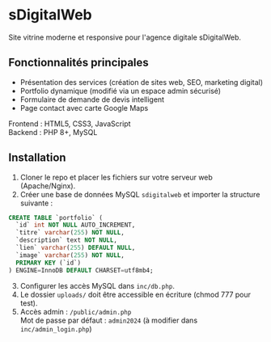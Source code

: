 # sDigitalWeb

Site vitrine moderne et responsive pour l'agence digitale sDigitalWeb.

## Fonctionnalités principales
- Présentation des services (création de sites web, SEO, marketing digital)
- Portfolio dynamique (modifié via un espace admin sécurisé)
- Formulaire de demande de devis intelligent
- Page contact avec carte Google Maps

Frontend : HTML5, CSS3, JavaScript  
Backend : PHP 8+, MySQL

## Installation
1. Cloner le repo et placer les fichiers sur votre serveur web (Apache/Nginx).
2. Créer une base de données MySQL `sdigitalweb` et importer la structure suivante :

```sql
CREATE TABLE `portfolio` (
  `id` int NOT NULL AUTO_INCREMENT,
  `titre` varchar(255) NOT NULL,
  `description` text NOT NULL,
  `lien` varchar(255) DEFAULT NULL,
  `image` varchar(255) NOT NULL,
  PRIMARY KEY (`id`)
) ENGINE=InnoDB DEFAULT CHARSET=utf8mb4;
```

3. Configurer les accès MySQL dans `inc/db.php`.
4. Le dossier `uploads/` doit être accessible en écriture (chmod 777 pour test).
5. Accès admin : `/public/admin.php`  
Mot de passe par défaut : `admin2024` (à modifier dans `inc/admin_login.php`)
